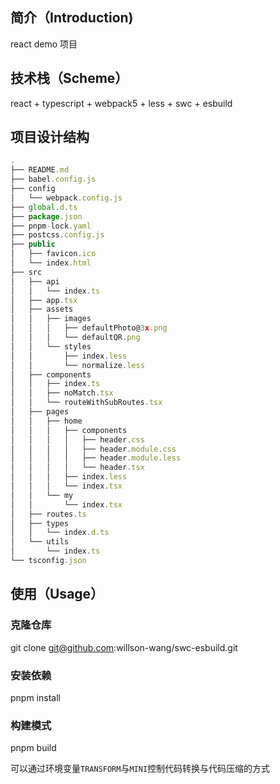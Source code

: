 ## 简介（Introduction)

react demo 项目

## 技术栈（Scheme）

react + typescript + webpack5 + less + swc + esbuild

## 项目设计结构

```js
.
├── README.md
├── babel.config.js
├── config
│   └── webpack.config.js
├── global.d.ts
├── package.json
├── pnpm-lock.yaml
├── postcss.config.js
├── public
│   ├── favicon.ico
│   └── index.html
├── src
│   ├── api
│   │   └── index.ts
│   ├── app.tsx
│   ├── assets
│   │   ├── images
│   │   │   ├── defaultPhoto@3x.png
│   │   │   └── defaultQR.png
│   │   └── styles
│   │       ├── index.less
│   │       └── normalize.less
│   ├── components
│   │   ├── index.ts
│   │   ├── noMatch.tsx
│   │   └── routeWithSubRoutes.tsx
│   ├── pages
│   │   ├── home
│   │   │   ├── components
│   │   │   │   ├── header.css
│   │   │   │   ├── header.module.css
│   │   │   │   ├── header.module.less
│   │   │   │   └── header.tsx
│   │   │   ├── index.less
│   │   │   └── index.tsx
│   │   └── my
│   │       └── index.tsx
│   ├── routes.ts
│   ├── types
│   │   └── index.d.ts
│   └── utils
│       └── index.ts
└── tsconfig.json
```

## 使用（Usage）

### 克隆仓库
 
git clone git@github.com:willson-wang/swc-esbuild.git
 
### 安装依赖
 
pnpm install
 
### 构建模式
 
pnpm build

可以通过环境变量`TRANSFORM`与`MINI`控制代码转换与代码压缩的方式

